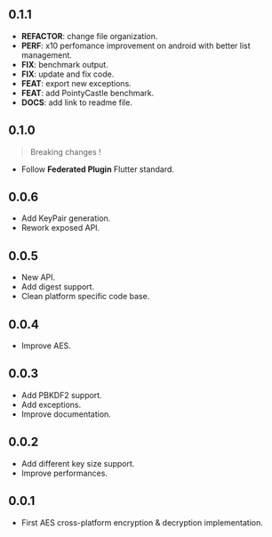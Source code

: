 ## 0.1.1

 - **REFACTOR**: change file organization.
 - **PERF**: x10 perfomance improvement on android with better list management.
 - **FIX**: benchmark output.
 - **FIX**: update and fix code.
 - **FEAT**: export new exceptions.
 - **FEAT**: add PointyCastle benchmark.
 - **DOCS**: add link to readme file.

## 0.1.0

> Breaking changes !

* Follow **Federated Plugin** Flutter standard.

## 0.0.6

* Add KeyPair generation.
* Rework exposed API.

## 0.0.5

* New API.
* Add digest support.
* Clean platform specific code base.

## 0.0.4

* Improve AES.

## 0.0.3

* Add PBKDF2 support.
* Add exceptions.
* Improve documentation.

## 0.0.2

* Add different key size support.
* Improve performances.

## 0.0.1

* First AES cross-platform encryption & decryption implementation.
